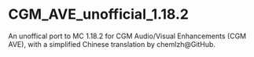 # CGM_AVE_unofficial_1.18.2
An unoffical port to MC 1.18.2 for CGM Audio/Visual Enhancements (CGM AVE), with a simplified Chinese translation by chemlzh@GitHub.

